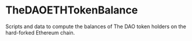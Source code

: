 # TheDAOETHTokenBalance

Scripts and data to compute the balances of The DAO token holders on the hard-forked Ethereum chain.
